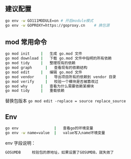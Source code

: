 ## 建议配置

```sh
go env -w GO111MODULE=on # 开启module模式
go env -w GOPROXY=https://goproxy.cn    # 换包源
```

## mod 常用命令

```sh
go mod init	    |   生成 go.mod 文件
go mod download	|   下载 go.mod 文件中指明的所有依赖
go mod tidy	    |   整理现有的依赖
go mod graph	  |   查看现有的依赖结构
go mod edit	    |   编辑 go.mod 文件
go mod vendor	  |   导出项目所有的依赖到 vendor 目录
go mod verify	  |   校验一个模块是否被篡改过
go mod why	    |   查看为什么需要依赖某模块
go mod tidy     |   重载依赖
```

替换包版本 `go mod edit -replace = source replace_source`

## Env

```sh
go env                |   查看go的环境变量
go env -w name=value  |   value写入name环境变量
```

env 字段说明：

```sh
GOSUMDB     校验包的原地址，如果设置了GOSUMDB，就失效了
```
